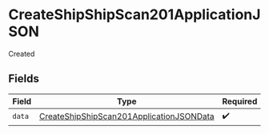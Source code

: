 # CreateShipShipScan201ApplicationJSON

Created


## Fields

| Field                                                                                                           | Type                                                                                                            | Required                                                                                                        | Description                                                                                                     |
| --------------------------------------------------------------------------------------------------------------- | --------------------------------------------------------------------------------------------------------------- | --------------------------------------------------------------------------------------------------------------- | --------------------------------------------------------------------------------------------------------------- |
| `data`                                                                                                          | [CreateShipShipScan201ApplicationJSONData](../../models/operations/CreateShipShipScan201ApplicationJSONData.md) | :heavy_check_mark:                                                                                              | N/A                                                                                                             |
